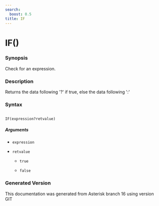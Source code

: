 ```yaml
---
search:
  boost: 0.5
title: IF
---
```


# IF()

### Synopsis

Check for an expression.

### Description

Returns the data following '?' if true, else the data following ':'<br>


### Syntax


```

IF(expression?retvalue)
```
##### Arguments


* `expression`

* `retvalue`

    * `true`

    * `false`


### Generated Version

This documentation was generated from Asterisk branch 16 using version GIT 